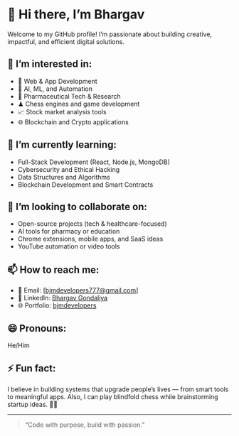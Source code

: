 # 👋 Hi there, I’m Bhargav

Welcome to my GitHub profile! I’m passionate about building creative, impactful, and efficient digital solutions.

## 👀 I’m interested in:
- 🚀 Web & App Development  
- 🧠 AI, ML, and Automation  
- 🧪 Pharmaceutical Tech & Research  
- ♟ Chess engines and game development  
- 📈 Stock market analysis tools  
- 🌐 Blockchain and Crypto applications  

## 🌱 I’m currently learning:
- Full-Stack Development (React, Node.js, MongoDB)
- Cybersecurity and Ethical Hacking
- Data Structures and Algorithms
- Blockchain Development and Smart Contracts

## 💞️ I’m looking to collaborate on:
- Open-source projects (tech & healthcare-focused)
- AI tools for pharmacy or education
- Chrome extensions, mobile apps, and SaaS ideas
- YouTube automation or video tools

## 📫 How to reach me:
- 📧 Email: [bjmdevelopers777@gmail.com]
- 💼 LinkedIn: [Bhargav Gondaliya](https://www.linkedin.com/in/bhargav-gondaliya-2b168624b)
- 🌐 Portfolio: [bjmdevelopers](https://bjmdevs.com) 

## 😄 Pronouns:
He/Him

## ⚡ Fun fact:
I believe in building systems that upgrade people’s lives — from smart tools to meaningful apps. Also, I can play blindfold chess while brainstorming startup ideas. 🧠🔥

---

> “Code with purpose, build with passion.”

<!---
bjmdevelopers/bjmdevelopers is a ✨ special ✨ repository because its `README.md` (this file) appears on your GitHub profile.
You can click the Preview link to take a look at your changes.
--->
